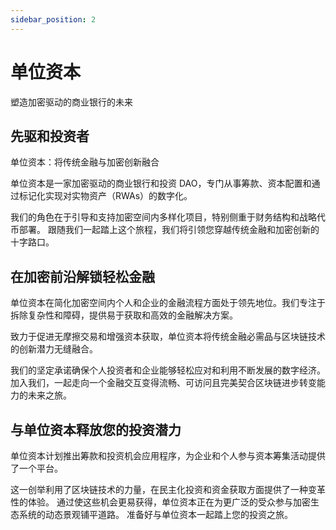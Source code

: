 ```yaml
---
sidebar_position: 2
---
```


# 单位资本

塑造加密驱动的商业银行的未来

## 先驱和投资者

单位资本：将传统金融与加密创新融合

单位资本是一家加密驱动的商业银行和投资 DAO，专门从事筹款、资本配置和通过标记化实现对实物资产（RWAs）的数字化。

我们的角色在于引导和支持加密空间内多样化项目，特别侧重于财务结构和战略代币部署。
跟随我们一起踏上这个旅程，我们将引领您穿越传统金融和加密创新的十字路口。

## 在加密前沿解锁轻松金融

单位资本在简化加密空间内个人和企业的金融流程方面处于领先地位。我们专注于拆除复杂性和障碍，提供易于获取和高效的金融解决方案。

致力于促进无摩擦交易和增强资本获取，单位资本将传统金融必需品与区块链技术的创新潜力无缝融合。

我们的坚定承诺确保个人投资者和企业能够轻松应对和利用不断发展的数字经济。
加入我们，一起走向一个金融交互变得流畅、可访问且完美契合区块链进步转变能力的未来之旅。

## 与单位资本释放您的投资潜力

单位资本计划推出筹款和投资机会应用程序，为企业和个人参与资本筹集活动提供了一个平台。

这一创举利用了区块链技术的力量，在民主化投资和资金获取方面提供了一种变革性的体验。
通过使这些机会更易获得，单位资本正在为更广泛的受众参与加密生态系统的动态景观铺平道路。
准备好与单位资本一起踏上您的投资之旅。
